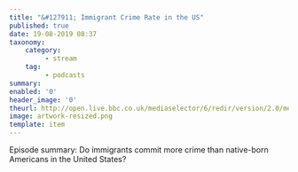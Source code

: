 ```yaml
---
title: "&#127911; Immigrant Crime Rate in the US"
published: true
date: 19-08-2019 08:37
taxonomy:
    category:
         - stream
    tag:
         - podcasts
summary:
enabled: '0'
header_image: '0'
theurl: http://open.live.bbc.co.uk/mediaselector/6/redir/version/2.0/mediaset/audio-nondrm-download/proto/http/vpid/p07k74wj.mp3
image: artwork-resized.png
template: item
---
```

 
Episode summary: Do immigrants commit more crime than native-born Americans in the United States?
